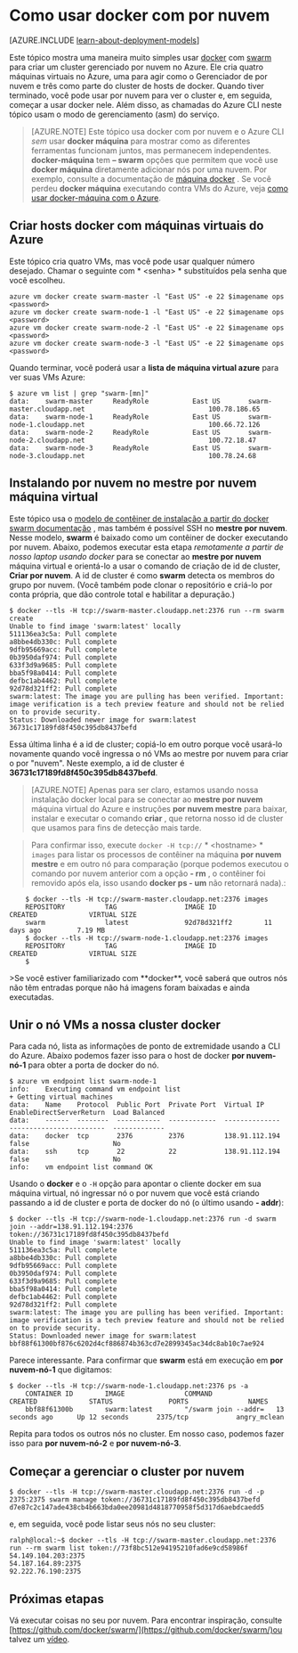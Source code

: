 <properties
   pageTitle="Começando a usar docker com por nuvem no Azure"
   description="Descreve como criar um grupo de VMs com a extensão de máquina virtual Docker e usar por nuvem para criar um cluster de Docker."
   services="virtual-machines-linux"
   documentationCenter="virtual-machines"
   authors="squillace"
   manager="timlt"
   editor="tysonn"
   tags="azure-service-management"/>

<tags
   ms.service="virtual-machines-linux"
   ms.devlang="na"
   ms.topic="article"
   ms.tgt_pltfrm="vm-linux"
   ms.workload="infrastructure"
   ms.date="01/04/2016"
   ms.author="rasquill"/>

# <a name="how-to-use-docker-with-swarm"></a>Como usar docker com por nuvem

[AZURE.INCLUDE [learn-about-deployment-models](../../includes/learn-about-deployment-models-classic-include.md)]


Este tópico mostra uma maneira muito simples usar [docker](https://www.docker.com/) com [swarm](https://github.com/docker/swarm) para criar um cluster gerenciado por nuvem no Azure. Ele cria quatro máquinas virtuais no Azure, uma para agir como o Gerenciador de por nuvem e três como parte do cluster de hosts de docker. Quando tiver terminado, você pode usar por nuvem para ver o cluster e, em seguida, começar a usar docker nele. Além disso, as chamadas do Azure CLI neste tópico usam o modo de gerenciamento (asm) do serviço. 

> [AZURE.NOTE] Este tópico usa docker com por nuvem e o Azure CLI *sem* usar **docker máquina** para mostrar como as diferentes ferramentas funcionam juntos, mas permanecem independentes. **docker-máquina** tem **– swarm** opções que permitem que você use **docker máquina** diretamente adicionar nós por uma nuvem. Por exemplo, consulte a documentação de [máquina docker](https://github.com/docker/machine) . Se você perdeu **docker máquina** executando contra VMs do Azure, veja [como usar docker-máquina com o Azure](virtual-machines-linux-docker-machine.md).

## <a name="create-docker-hosts-with-azure-virtual-machines"></a>Criar hosts docker com máquinas virtuais do Azure

Este tópico cria quatro VMs, mas você pode usar qualquer número desejado. Chamar o seguinte com * &lt;senha&gt; * substituídos pela senha que você escolheu.

    azure vm docker create swarm-master -l "East US" -e 22 $imagename ops <password>
    azure vm docker create swarm-node-1 -l "East US" -e 22 $imagename ops <password>
    azure vm docker create swarm-node-2 -l "East US" -e 22 $imagename ops <password>
    azure vm docker create swarm-node-3 -l "East US" -e 22 $imagename ops <password>

Quando terminar, você poderá usar a **lista de máquina virtual azure** para ver suas VMs Azure:

    $ azure vm list | grep "swarm-[mn]"
    data:    swarm-master     ReadyRole           East US       swarm-master.cloudapp.net                               100.78.186.65
    data:    swarm-node-1     ReadyRole           East US       swarm-node-1.cloudapp.net                               100.66.72.126
    data:    swarm-node-2     ReadyRole           East US       swarm-node-2.cloudapp.net                               100.72.18.47  
    data:    swarm-node-3     ReadyRole           East US       swarm-node-3.cloudapp.net                               100.78.24.68  

## <a name="installing-swarm-on-the-swarm-master-vm"></a>Instalando por nuvem no mestre por nuvem máquina virtual

Este tópico usa o [modelo de contêiner de instalação a partir do docker swarm documentação](https://github.com/docker/swarm#1---docker-image) , mas também é possível SSH no **mestre por nuvem**. Nesse modelo, **swarm** é baixado como um contêiner de docker executando por nuvem. Abaixo, podemos executar esta etapa *remotamente a partir de nosso laptop usando docker* para se conectar ao **mestre por nuvem** máquina virtual e orientá-lo a usar o comando de criação de id de cluster, **Criar por nuvem**. A id de cluster é como **swarm** detecta os membros do grupo por nuvem. (Você também pode clonar o repositório e criá-lo por conta própria, que dão controle total e habilitar a depuração.)

    $ docker --tls -H tcp://swarm-master.cloudapp.net:2376 run --rm swarm create
    Unable to find image 'swarm:latest' locally
    511136ea3c5a: Pull complete
    a8bbe4db330c: Pull complete
    9dfb95669acc: Pull complete
    0b3950daf974: Pull complete
    633f3d9a9685: Pull complete
    bba5f98a0414: Pull complete
    defbc1ab4462: Pull complete
    92d78d321ff2: Pull complete
    swarm:latest: The image you are pulling has been verified. Important: image verification is a tech preview feature and should not be relied on to provide security.
    Status: Downloaded newer image for swarm:latest
    36731c17189fd8f450c395db8437befd

Essa última linha é a id de cluster; copiá-lo em outro porque você usará-lo novamente quando você ingressa o nó VMs ao mestre por nuvem para criar o por "nuvem". Neste exemplo, a id de cluster é **36731c17189fd8f450c395db8437befd**.

> [AZURE.NOTE] Apenas para ser claro, estamos usando nossa instalação docker local para se conectar ao **mestre por nuvem** máquina virtual do Azure e instruções **por nuvem mestre** para baixar, instalar e executar o comando **criar** , que retorna nosso id de cluster que usamos para fins de detecção mais tarde.
<!-- -->
> Para confirmar isso, execute `docker -H tcp://` * &lt;hostname&gt; * ` images` para listar os processos de contêiner na máquina **por nuvem mestre** e em outro nó para comparação (porque podemos executou o comando por nuvem anterior com a opção **- rm** , o contêiner foi removido após ela, isso usando **docker ps - um** não retornará nada).:


        $ docker --tls -H tcp://swarm-master.cloudapp.net:2376 images
        REPOSITORY          TAG                 IMAGE ID            CREATED             VIRTUAL SIZE
        swarm               latest              92d78d321ff2        11 days ago         7.19 MB
        $ docker --tls -H tcp://swarm-node-1.cloudapp.net:2376 images
        REPOSITORY          TAG                 IMAGE ID            CREATED             VIRTUAL SIZE
        $
<P />
>Se você estiver familiarizado com **docker**, você saberá que outros nós não têm entradas porque não há imagens foram baixadas e ainda executadas.

## <a name="join-the-node-vms-to-our-docker-cluster"></a>Unir o nó VMs a nossa cluster docker

Para cada nó, lista as informações de ponto de extremidade usando a CLI do Azure. Abaixo podemos fazer isso para o host de docker **por nuvem-nó-1** para obter a porta de docker do nó.

    $ azure vm endpoint list swarm-node-1
    info:    Executing command vm endpoint list
    + Getting virtual machines
    data:    Name    Protocol  Public Port  Private Port  Virtual IP      EnableDirectServerReturn  Load Balanced
    data:    ------  --------  -----------  ------------  --------------  ------------------------  -------------
    data:    docker  tcp       2376         2376          138.91.112.194  false                     No
    data:    ssh     tcp       22           22            138.91.112.194  false                     No
    info:    vm endpoint list command OK


Usando o **docker** e o `-H` opção para apontar o cliente docker em sua máquina virtual, nó ingressar nó o por nuvem que você está criando passando a id de cluster e porta de docker do nó (o último usando **- addr**):

    $ docker --tls -H tcp://swarm-node-1.cloudapp.net:2376 run -d swarm join --addr=138.91.112.194:2376 token://36731c17189fd8f450c395db8437befd
    Unable to find image 'swarm:latest' locally
    511136ea3c5a: Pull complete
    a8bbe4db330c: Pull complete
    9dfb95669acc: Pull complete
    0b3950daf974: Pull complete
    633f3d9a9685: Pull complete
    bba5f98a0414: Pull complete
    defbc1ab4462: Pull complete
    92d78d321ff2: Pull complete
    swarm:latest: The image you are pulling has been verified. Important: image verification is a tech preview feature and should not be relied on to provide security.
    Status: Downloaded newer image for swarm:latest
    bbf88f61300bf876c6202d4cf886874b363cd7e2899345ac34dc8ab10c7ae924

Parece interessante. Para confirmar que **swarm** está em execução em **por nuvem-nó-1** que digitamos:

    $ docker --tls -H tcp://swarm-node-1.cloudapp.net:2376 ps -a
        CONTAINER ID        IMAGE               COMMAND                CREATED             STATUS              PORTS               NAMES
        bbf88f61300b        swarm:latest        "/swarm join --addr=   13 seconds ago      Up 12 seconds       2375/tcp            angry_mclean

Repita para todos os outros nós no cluster. Em nosso caso, podemos fazer isso para **por nuvem-nó-2** e **por nuvem-nó-3**.

## <a name="begin-managing-the-swarm-cluster"></a>Começar a gerenciar o cluster por nuvem

    $ docker --tls -H tcp://swarm-master.cloudapp.net:2376 run -d -p 2375:2375 swarm manage token://36731c17189fd8f450c395db8437befd
    d7e87c2c147ade438cb4b663bda0ee20981d4818770958f5d317d6aebdcaedd5

e, em seguida, você pode listar seus nós no seu cluster:

    ralph@local:~$ docker --tls -H tcp://swarm-master.cloudapp.net:2376 run --rm swarm list token://73f8bc512e94195210fad6e9cd58986f
    54.149.104.203:2375
    54.187.164.89:2375
    92.222.76.190:2375

<!--Every topic should have next steps and links to the next logical set of content to keep the customer engaged-->
## <a name="next-steps"></a>Próximas etapas

Vá executar coisas no seu por nuvem. Para encontrar inspiração, consulte [https://github.com/docker/swarm/](https://github.com/docker/swarm/)ou talvez um [vídeo](https://www.youtube.com/watch?v=EC25ARhZ5bI).

<!-- links -->

[docker-machine-azure]: virtual-machines-linux-docker-machine.md
 

